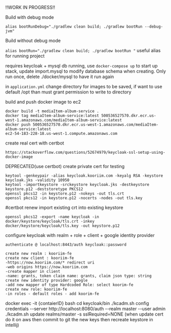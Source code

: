 !!WORK IN PROGRESS!!

Build with debug mode

```alias bootRunDebug="./gradlew clean build; ./gradlew bootRun --debug-jvm"```

Build without debug mode

```alias bootRun="./gradlew clean build; ./gradlew bootRun "```
useful alias for running project

requires keycloak + mysql db running, use ```docker-compose up``` to start up stack,
update import.mysql to modify database schema when creating. Only run once, delete ./docker/mysql to have it run again

in ```application.yml``` change directory for images to be saved, if want to use default /opt than must grant permission to write to directory

build and push docker image to ec2

```
docker build -t mediaItem-album-service .
docker tag mediaItem-album-service:latest 500536527570.dkr.ecr.us-west-1.amazonaws.com/mediaItem-album-service:latest
docker push 500536527570.dkr.ecr.us-west-1.amazonaws.com/mediaItem-album-service:latest
ec2-54-183-228-18.us-west-1.compute.amazonaws.com
```
create real cert with certbot
```
https://stackoverflow.com/questions/52674979/keycloak-ssl-setup-using-docker-image
```

DEPRECATED(use certbot)
create private cert for testing
```$xslt
keytool -genkeypair -alias keycloak.kooriim.com -keyalg RSA -keystore keycloak.jks -validity 10950
keytool -importkeystore -srckeystore keycloak.jks -destkeystore keystore.p12 -deststoretype PKCS12
openssl pkcs12 -in keystore.p12 -nokeys -out tls.crt
openssl pkcs12 -in keystore.p12 -nocerts -nodes -out tls.key
```

#certbot renew
import existing crt into existing keystore

```$xslt
openssl pkcs12 -export -name keycloak -in docker/keystore/keycloak/tls.crt -inkey docker/keystore/keycloak/tls.key -out keystore.p12
```

configure keycloak with realm + role + client + google identity provider

```$xslt
authenticate @ localhost:8443/auth keycloak::password
```

```$xslt
create new realm : kooriim-fe
create new client : kooriim-fe
-https://now.kooriim.com/* redirect uri
-web origins https://now.kooriim.com
-create mapper in client
-name: grants, token claim name: grants, claim json type: string
create new identity provider: google
-add new mapper of type Hardcoded Role: select koorim-fe
create new role: kooriim-fe
-in roles - default roles - add koorim-fe
```


docker exec -it {contaierID} bash
cd keycloak/bin
./kcadm.sh config credentials --server http://localhost:8080/auth --realm master --user admin
./kcadm.sh update realms/master -s sslRequired=NONE
(when update cert do it on aws then commit to git the new keys then recreate keystore in intellij)
